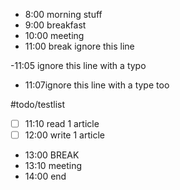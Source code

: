 - 8:00 morning stuff
- 9:00 breakfast
- 10:00   meeting
- 11:00 break
ignore this line

-11:05 ignore this line with a typo
- 11:07ignore this line with a type too

#todo/testlist
- [ ] 11:10 read 1 article
- [ ] 12:00 write 1 article

- 13:00 BREAK
- 13:10 meeting
- 14:00 end

